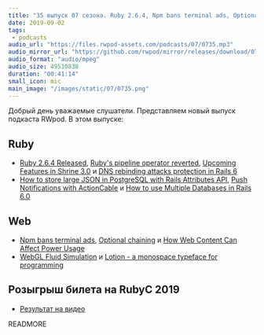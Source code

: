 ```yaml
---
title: "35 выпуск 07 сезона. Ruby 2.6.4, Npm bans terminal ads, Optional chaining, WebGL Fluid Simulation, Lotion и прочее"
date: 2019-09-02
tags:
 - podcasts
audio_url: "https://files.rwpod-assets.com/podcasts/07/0735.mp3"
audio_mirror_url: "https://github.com/rwpod/mirror/releases/download/07.35/0735.mp3"
audio_format: "audio/mpeg"
audio_size: 49510838
duration: "00:41:14"
small_icon: mic
main_image: "/images/static/07/0735.png"
---
```


Добрый день уважаемые слушатели. Представляем новый выпуск подкаста RWpod. В этом выпуске:

## Ruby

 - [Ruby 2.6.4 Released](https://www.ruby-lang.org/en/news/2019/08/28/ruby-2-6-4-released/), [Ruby's pipeline operator reverted](https://github.com/ruby/ruby/commit/2ed68d0ff9a932efbc4393c869534040dec8f647), [Upcoming Features in Shrine 3.0](https://twin.github.io/upcoming-features-in-shrine-3-0/) и [DNS rebinding attacks protection in Rails 6](https://prathamesh.tech/2019/09/02/dns-rebinding-attacks-protection-in-rails-6/)
 - [How to store large JSON in PostgreSQL with Rails Attributes API](https://jetrockets.pro/blog/how-to-store-large-json-in-postgresql-with-rails-attributes-api), [Push Notifications with ActionCable](https://www.driftingruby.com/episodes/push-notifications-with-actioncable) и [How to use Multiple Databases in Rails 6.0](https://gorails.com/episodes/rails-6-multiple-databases)

## Web

 - [Npm bans terminal ads](https://www.zdnet.com/article/npm-bans-terminal-ads/), [Optional chaining](https://v8.dev/features/optional-chaining) и [How Web Content Can Affect Power Usage](https://webkit.org/blog/8970/how-web-content-can-affect-power-usage/)
 - [WebGL Fluid Simulation](https://paveldogreat.github.io/WebGL-Fluid-Simulation/) и [Lotion - a monospace typeface for programming](https://font.nina.coffee/)

## Розыгрыш билета на RubyC 2019

  - [Результат на видео](https://take.ms/ZZXCq)

READMORE
